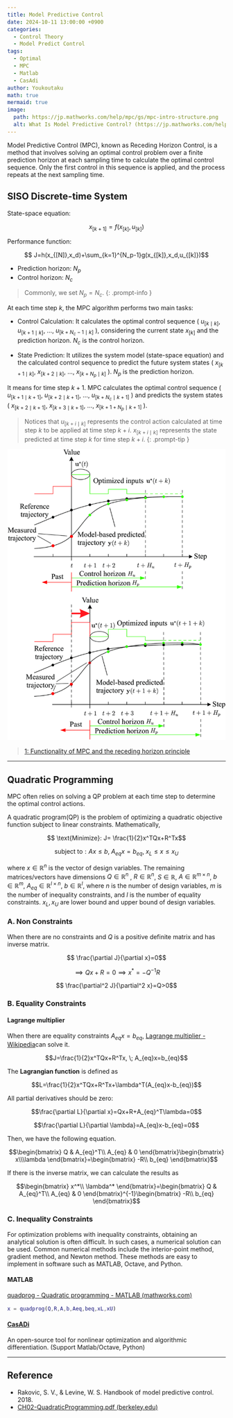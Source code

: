 ```yaml
---
title: Model Predictive Control
date: 2024-10-11 13:00:00 +0900
categories:
  - Control Theory
  - Model Predict Control
tags:
  - Optimal
  - MPC
  - Matlab
  - CasAdi
author: Youkoutaku
math: true
mermaid: true
image:
  path: https://jp.mathworks.com/help/mpc/gs/mpc-intro-structure.png
  alt: What Is Model Predictive Control? (https://jp.mathworks.com/help/mpc/gs/what-is-mpc.html)
---
```


Model Predictive Control (MPC), known as Receding Horizon Control, is a method that involves solving an optimal control problem over a finite prediction horizon at each sampling time to calculate the optimal control sequence. Only the first control in this sequence is applied, and the process repeats at the next sampling time.

## SISO Discrete-time System

State-space equation:

$$
x_{[k+1]}=f(x_{[k]},u_{[k]})$$

Performance function:

$$
J=h(x_{[N]},x_d)+\sum_{k=1}^{N_p-1}g(x_{[k]},x_d,u_{[k]})$$

- Prediction horizon: $N_p$
- Control horizon: $N_c$

> Commonly, we set $N_p=N_c$.
{: .prompt-info }

At each time step $k$, the MPC algorithm performs two main tasks:

- Control Calculation: It calculates the optimal control sequence ( $u_{[k \mid  k]}$, $u_{[ k+1 \mid  k]}$, $\dots$, $u_{[k+N_c-1 \mid k]}$ ), considering the current state $x_{[k]}$ and the prediction horizon. $N_c$ is the control horizon.

- State Prediction: It utilizes the system model (state-space equation) and the calculated control sequence to predict the future system states ( $x_{[k+1\mid k]}$, $x_{[k+2\mid k]}$, $\dots$, $x_{[k+N_p\mid k]}$ ). $N_p$ is the prediction horizon.

It means for time step $k+1$. MPC calculates the optimal control sequence ( $u_{[k+1\mid k+1]}$, $u_{[k+2\mid k+1]}$, $\dots$, $u_{[k+N_c\mid k+1]}$ ) and predicts the system states ( $x_{[k+2\mid k+1]}$, $x_{[k+3\mid k+1]}$, $\dots$, $x_{[k+1+N_p\mid k+1]}$ ).

> Notices that $u_{[k+i\mid k]}$ represents the control action calculated at time step $k$ to be applied at time step $k+i$. $x_{[k+i\mid k]}$ represents the state predicted at time step $k$ for time step $k+i$.
{: .prompt-tip }

![](/src/MPC/MPC-horizon.png)

> [1: Functionality of MPC and the receding horizon principle](https://www.researchgate.net/figure/Functionality-of-MPC-and-the-receding-horizon-principle_fig2_318233447)

---

## Quadratic Programming
MPC often relies on solving a QP problem at each time step to determine the optimal control actions.

A quadratic program(QP) is the problem of optimizing a quadratic objective function subject to linear constraints. Mathematically,

$$
\text{Minimize}: J= \frac{1}{2}x^TQx+R^Tx$$

$$
\text{subject to}: Ax\le b,\; A_{eq}x=b_{eq},\; x_L \le x\le x_U$$

where $x\in\mathbb{R}^n$ is the vector of design variables. The remaining matrices/vectors have dimensions $Q\in\mathbb{R}^n$ , $R\in\mathbb{R}^n$, $S\in\mathbb{R}$, $A\in \mathbb{R}^{m\times n}$, $b\in\mathbb{R}^m$,  $A_{eq}\in \mathbb{R}^{l\times n}$, $b\in\mathbb{R}^l$,   where $n$ is the number of design variables, $m$ is the number of inequality constraints, and $l$ is the number of equality constraints. $x_L,x_U$ are lower bound and upper bound of design variables.

### A. Non Constraints
When there are no constraints and $Q$ is a positive definite matrix and has inverse matrix.

$$
\frac{\partial J}{\partial x}=0$$

$$
\implies Qx+R=0\implies x^*=-Q^{-1}R$$

$$
\frac{\partial^2 J}{\partial^2 x}=Q>0$$

### B. Equality Constraints
#### Lagrange multiplier
When there are equality constraints $A_{eq}x= b_{eq}$, [Lagrange multiplier - Wikipedia](https://en.wikipedia.org/wiki/Lagrange_multiplier)can solve it.

$$J=\frac{1}{2}x^TQx+R^Tx, \; A_{eq}x=b_{eq}$$


The **Lagrangian function** is defined as

$$L=\frac{1}{2}x^TQx+R^Tx+\lambda^T(A_{eq}x-b_{eq})$$

All partial derivatives should be zero:

$$\frac{\partial L}{\partial x}=Qx+R+A_{eq}^T\lambda=0$$

$$\frac{\partial L}{\partial \lambda}=A_{eq}x-b_{eq}=0$$

Then, we have the following equation.

$$\begin{bmatrix}
Q & A_{eq}^T\\ A_{eq} & 0
\end{bmatrix}\begin{bmatrix}
x\\\lambda
\end{bmatrix}=\begin{bmatrix}
-R\\ b_{eq}
\end{bmatrix}$$

If there is the inverse matrix, we can calculate the results as

$$\begin{bmatrix}
x^*\\ \lambda^*
\end{bmatrix}=\begin{bmatrix}
Q & A_{eq}^T\\ A_{eq} & 0
\end{bmatrix}^{-1}\begin{bmatrix}
-R\\ b_{eq}
\end{bmatrix}$$

### C. Inequality Constraints
For optimization problems with inequality constraints, obtaining an analytical solution is often difficult. 
In such cases, a numerical solution can be used. Common numerical methods include the interior-point method, gradient method, and Newton method. 
These methods are easy to implement in software such as MATLAB, Octave, and Python.

#### MATLAB
[quadprog - Quadratic programming - MATLAB (mathworks.com)](https://www.mathworks.com/help/optim/ug/quadprog.html)

```matlab
x = quadprog(Q,R,A,b,Aeq,beq,xL,xU)
```

#### [CasADi](https://web.casadi.org/)
An open-source tool for nonlinear optimization and algorithmic differentiation. (Support Matlab/Octave, Python)

---
## Reference
-  Rakovic, S. V., & Levine, W. S. Handbook of model predictive control. 2018.
- [CH02-QuadraticProgramming.pdf (berkeley.edu)](https://ecal.studentorg.berkeley.edu/files/ce191/CH02-QuadraticProgramming.pdf)
